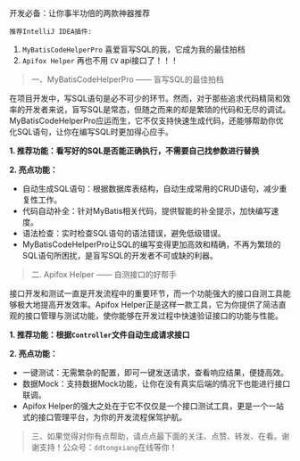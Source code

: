 开发必备：让你事半功倍的两款神器推荐

`推荐IntelliJ IDEA插件:`
1. `MyBatisCodeHelperPro` 喜爱盲写SQL的我，它成为我的最佳拍档
2. `Apifox Helper` 再也不用 `CV` api接口了！！！

>一、MyBatisCodeHelperPro —— 盲写SQL的最佳拍档

在项目开发中，写SQL语句是必不可少的环节。然而，对于那些追求代码精简和效率的开发者来说，盲写SQL是常态，但随之而来的却是繁琐的代码和无尽的调试。MyBatisCodeHelperPro应运而生，它不仅支持快速生成代码，还能够帮助你优化SQL语句，让你在编写SQL时更加得心应手。

**1. 推荐功能：看写好的SQL是否能正确执行，不需要自己找参数进行替换**

**2. 亮点功能：**

- 自动生成SQL语句：根据数据库表结构，自动生成常用的CRUD语句，减少重复性工作。
- 代码自动补全：针对MyBatis相关代码，提供智能的补全提示，加快编写速度。
- 语法检查：实时检查SQL语句的语法错误，避免低级错误。
- MyBatisCodeHelperPro让SQL的编写变得更加高效和精确，不再为繁琐的SQL语句所困扰，是盲写SQL的开发者不可或缺的利器。


>二. Apifox Helper —— 自测接口的好帮手

接口开发和测试一直是开发流程中的重要环节，而一个功能强大的接口自测工具能够极大地提高开发效率。Apifox Helper正是这样一款工具，它为你提供了简洁直观的接口管理与测试功能，使你能够在开发过程中快速验证接口的功能与性能。

**1. 推荐功能：根据`Controller`文件自动生成请求接口**

**2. 亮点功能：**

- 一键测试：无需繁杂的配置，即可一键发送请求，查看响应结果，便捷高效。
- 数据Mock：支持数据Mock功能，让你在没有真实后端的情况下也能进行接口联调。
- Apifox Helper的强大之处在于它不仅仅是一个接口测试工具，更是一个一站式的接口管理平台，为你的开发流程保驾护航。

>三、如果觉得对你有点帮助，请点点最下面的关注、点赞、转发、在看。谢谢支持！公众号：`ddtongxiang`在线等你！